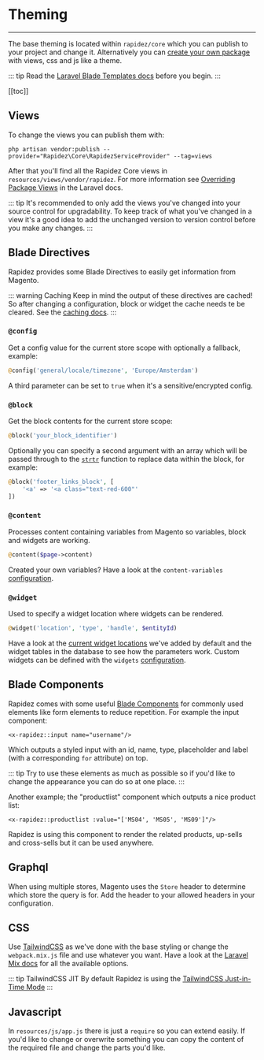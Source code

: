 # Theming

---

The base theming is located within `rapidez/core` which you can publish to your project and change it. Alternatively you can [create your own package](package-development.md) with views, css and js like a theme.

::: tip
Read the [Laravel Blade Templates docs](https://laravel.com/docs/master/blade) before you begin.
:::

[[toc]]

## Views

To change the views you can publish them with:

```
php artisan vendor:publish --provider="Rapidez\Core\RapidezServiceProvider" --tag=views
```

After that you'll find all the Rapidez Core views in `resources/views/vendor/rapidez`. For more information see [Overriding Package Views](https://laravel.com/docs/master/packages#overriding-package-views) in the Laravel docs.

::: tip
It's recommended to only add the views you've changed into your source control for upgradability. To keep track of what you've changed in a view it's a good idea to add the unchanged version to version control before you make any changes.
:::

## Blade Directives

Rapidez provides some Blade Directives to easily get information from Magento.

::: warning Caching
Keep in mind the output of these directives are cached! So after changing a configuration, block or widget the cache needs te be cleared. See the [caching docs](caching.md).
:::

### `@config`

Get a config value for the current store scope with optionally a fallback, example:
```php
@config('general/locale/timezone', 'Europe/Amsterdam')
```
A third parameter can be set to `true` when it's a sensitive/encrypted config.

### `@block`

Get the block contents for the current store scope:
```php
@block('your_block_identifier')
```
Optionally you can specify a second argument with an array which will be passed through to the [`strtr`](https://php.net/strtr) function to replace data within the block, for example:
```php
@block('footer_links_block', [
    '<a' => '<a class="text-red-600"'
])
```

### `@content`

Processes content containing variables from Magento so variables, block and widgets are working.
```php
@content($page->content)
```
Created your own variables? Have a look at the `content-variables` [configuration](configuration.md).

### `@widget`

Used to specify a widget location where widgets can be rendered.
```php
@widget('location', 'type', 'handle', $entityId)
```
Have a look at the [current widget locations](https://github.com/rapidez/core/search?l=Blade&q=widget) we've added by default and the widget tables in the database to see how the parameters work. Custom widgets can be defined with the `widgets` [configuration](configuration.md).

## Blade Components

Rapidez comes with some useful [Blade Components](https://github.com/rapidez/core/tree/master/resources/views/components) for commonly used elements like form elements to reduce repetition. For example the input component:
```
<x-rapidez::input name="username"/>
```
Which outputs a styled input with an id, name, type, placeholder and label (with a corresponding `for` attribute) on top.

::: tip
Try to use these elements as much as possible so if you'd like to change the appearance you can do so at one place.
:::

Another example; the "productlist" component which outputs a nice product list:
```
<x-rapidez::productlist :value="['MS04', 'MS05', 'MS09']"/>
```
Rapidez is using this component to render the related products, up-sells and cross-sells but it can be used anywhere.

## Graphql

When using multiple stores, Magento uses the `Store` header to determine which store the query is for. Add the header to your allowed headers in your configuration.

## CSS

Use [TailwindCSS](https://tailwindcss.com) as we've done with the base styling or change the `webpack.mix.js` file and use whatever you want. Have a look at the [Laravel Mix docs](https://laravel.com/docs/8.x/mix) for all the available options.

::: tip TailwindCSS JIT
By default Rapidez is using the [TailwindCSS Just-in-Time Mode](https://tailwindcss.com/docs/just-in-time-mode)
:::

## Javascript

In `resources/js/app.js` there is just a `require` so you can extend easily. If you'd like to change or overwrite something you can copy the content of the required file and change the parts you'd like.
